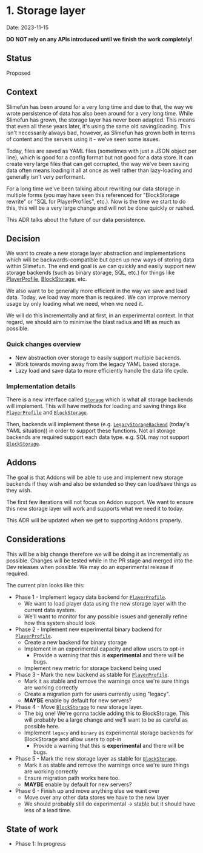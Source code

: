 # 1. Storage layer

Date: 2023-11-15

**DO NOT rely on any APIs introduced until we finish the work completely!**

## Status

Proposed

## Context

Slimefun has been around for a very long time and due to that, the way we
wrote persistence of data has also been around for a very long time.
While Slimefun has grown, the storage layer has never been adapted.
This means that even all these years later, it's using the same old saving/loading.
This isn't necessarily always bad, however, as Slimefun has grown both in terms of content
and the servers using it - we've seen some issues.

Today, files are saved as YAML files (sometimes with just a JSON object per line),
which is good for a config format but not good for a data store. It can create very large files
that can get corrupted, the way we've been saving data often means loading it all at once as well
rather than lazy-loading and generally isn't very performant.

For a long time we've been talking about rewriting our data storage in multiple forms
(you may have seen this referenced for "BlockStorage rewrite" or "SQL for PlayerProfiles", etc.).
Now is the time we start to do this, this will be a very large change and will not be done quickly or rushed.

This ADR talks about the future of our data persistence. 

## Decision

We want to create a new storage layer abstraction and implementations
which will be backwards-compatible but open up new ways of storing data
within Slimefun. The end end goal is we can quickly and easily support
new storage backends (such as binary storage, SQL, etc.) for things like
[PlayerProfile](https://github.com/Slimefun/Slimefun4/blob/bbfb9734b9f549d7e82291eff041f9b666a61b63/src/main/java/io/github/thebusybiscuit/slimefun4/api/player/PlayerProfile.java), [BlockStorage](https://github.com/Slimefun/Slimefun4/blob/bbfb9734b9f549d7e82291eff041f9b666a61b63/src/main/java/me/mrCookieSlime/Slimefun/api/BlockStorage.java), etc.

We also want to be generally more efficient in the way we save and load data.
Today, we load way more than is required.
We can improve memory usage by only loading what we need, when we need it.

We will do this incrementally and at first, in an experimental context.
In that regard, we should aim to minimise the blast radius and lift as much
as possible.

### Quick changes overview

* New abstraction over storage to easily support multiple backends.
* Work towards moving away from the legacy YAML based storage.
* Lazy load and save data to more efficiently handle the data life cycle.

### Implementation details

There is a new interface called [`Storage`]() which is what all storage
backends will implement.
This will have methods for loading and saving things like
[`PlayerProfile`](https://github.com/Slimefun/Slimefun4/blob/bbfb9734b9f549d7e82291eff041f9b666a61b63/src/main/java/io/github/thebusybiscuit/slimefun4/api/player/PlayerProfile.java) and [`BlockStorage`](https://github.com/Slimefun/Slimefun4/blob/bbfb9734b9f549d7e82291eff041f9b666a61b63/src/main/java/me/mrCookieSlime/Slimefun/api/BlockStorage.java).

Then, backends will implement these
(e.g. [`LegacyStorageBackend`](TBD) (today's YAML situation))
in order to support these functions.
Not all storage backends are required support each data type.
e.g. SQL may not support [`BlockStorage`](https://github.com/Slimefun/Slimefun4/blob/bbfb9734b9f549d7e82291eff041f9b666a61b63/src/main/java/me/mrCookieSlime/Slimefun/api/BlockStorage.java).


## Addons

The goal is that Addons will be able to use and implement new storage backends
if they wish and also be extended so they can load/save things as they wish.

The first few iterations will not focus on Addon support. We want to ensure
this new storage layer will work and supports what we need it to today.

This ADR will be updated when we get to supporting Addons properly.

## Considerations

This will be a big change therefore we will be doing it as incrementally as
possible.
Changes will be tested while in the PR stage and merged into the Dev releases when possible.
We may do an experimental release if required.

The current plan looks like this:

* Phase 1 - Implement legacy data backend for [`PlayerProfile`](https://github.com/Slimefun/Slimefun4/blob/bbfb9734b9f549d7e82291eff041f9b666a61b63/src/main/java/io/github/thebusybiscuit/slimefun4/api/player/PlayerProfile.java).
  * We want to load player data using the new storage layer with the current
    data system.
  * We'll want to monitor for any possible issues and generally refine 
    how this system should look
* Phase 2 - Implement new experimental binary backend for [`PlayerProfile`](https://github.com/Slimefun/Slimefun4/blob/bbfb9734b9f549d7e82291eff041f9b666a61b63/src/main/java/io/github/thebusybiscuit/slimefun4/api/player/PlayerProfile.java).
  * Create a new backend for binary storage
  * Implement in an experimental capacity and allow users to opt-in
    * Provide a warning that this is **experimental** and there will be bugs.
  * Implement new metric for storage backend being used
* Phase 3 - Mark the new backend as stable for [`PlayerProfile`](https://github.com/Slimefun/Slimefun4/blob/bbfb9734b9f549d7e82291eff041f9b666a61b63/src/main/java/io/github/thebusybiscuit/slimefun4/api/player/PlayerProfile.java).
  * Mark it as stable and remove the warnings once we're sure things are
    working correctly
  * Create a migration path for users currently using "legacy".
  * **MAYBE** enable by default for new servers?
* Phase 4 - Move [`BlockStorage`](https://github.com/Slimefun/Slimefun4/blob/bbfb9734b9f549d7e82291eff041f9b666a61b63/src/main/java/me/mrCookieSlime/Slimefun/api/BlockStorage.java) to new storage layer.
  * The big one! We're gonna tackle adding this to BlockStorage.
    This will probably be a large change and we'll want to be as 
    careful as possible here.
  * Implement `legacy` and `binary` as experimental storage backends
    for BlockStorage and allow users to opt-in
    * Provide a warning that this is **experimental** and there will be bugs.
* Phase 5 - Mark the new storage layer as stable for [`BlockStorage`](https://github.com/Slimefun/Slimefun4/blob/bbfb9734b9f549d7e82291eff041f9b666a61b63/src/main/java/me/mrCookieSlime/Slimefun/api/BlockStorage.java).
  * Mark it as stable and remove the warnings once we're sure things are
    working correctly
  * Ensure migration path works here too.
  * **MAYBE** enable by default for new servers?
* Phase 6 - Finish up and move anything else we want over
  * Move over any other data stores we have to the new layer
  * We should probably still do experimental -> stable but it should have
    less of a lead time.

## State of work

* Phase 1: In progress
